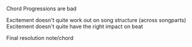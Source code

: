 
Chord Progressions are bad

Excitement doesn't quite work out on song structure (across songparts)
Excitement doesn't quite have the right impact on beat

Final resolution note/chord